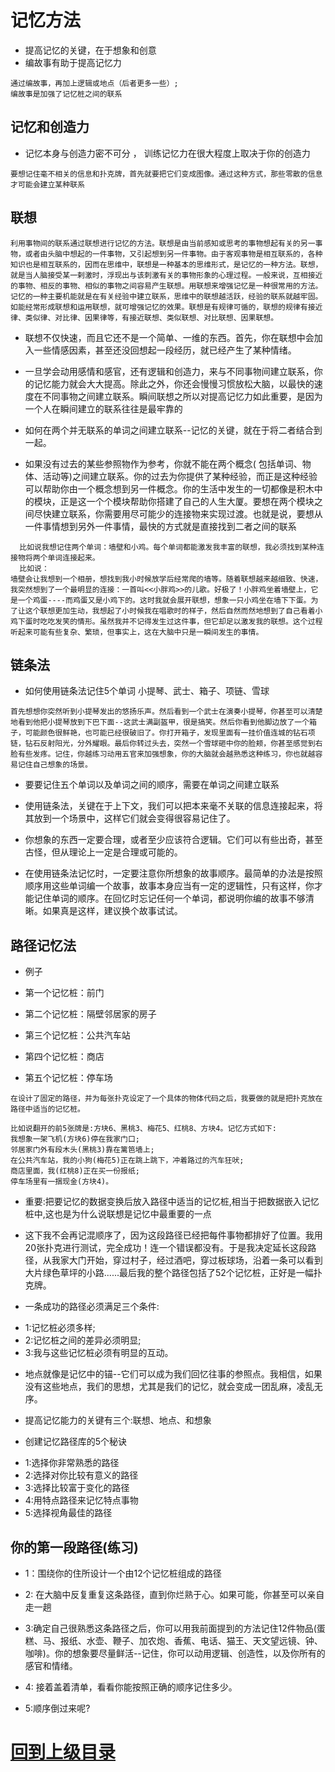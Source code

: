 # 记忆方法

+ 提高记忆的关键，在于想象和创意
+ 编故事有助于提高记忆力


```
通过编故事，再加上逻辑或地点（后者更多一些）;
编故事是加强了记忆桩之间的联系
```

##  记忆和创造力

+ 记忆本身与创造力密不可分 ， 训练记忆力在很大程度上取决于你的创造力


```
要想记住毫不相关的信息和扑克牌，首先就要把它们变成图像。通过这种方式，那些零散的信息才可能会建立某种联系
```

## 联想

```
利用事物间的联系通过联想进行记忆的方法。联想是由当前感知或思考的事物想起有关的另一事物，或者由头脑中想起的一件事物，又引起想到另一件事物。由于客观事物是相互联系的，各种知识也是相互联系的，因而在思维中，联想是一种基本的思维形式，是记忆的一种方法。联想，就是当人脑接受某一剌激时，浮现出与该刺激有关的事物形象的心理过程。一般来说，互相接近的事物、相反的事物、相似的事物之间容易产生联想。用联想来增强记忆是一种很常用的方法。记忆的一种主要机能就是在有关经验中建立联系，思维中的联想越活跃，经验的联系就越牢固。如能经常形成联想和运用联想，就可增强记忆的效果。联想是有规律可循的，联想的规律有接近律、类似律、对比律、因果律等，有接近联想、类似联想、对比联想、因果联想。
```

+ 联想不仅快速，而且它还不是一个简单、一维的东西。首先，你在联想中会加入一些情感因素，甚至还没回想起一段经历，就已经产生了某种情绪。


+ 一旦学会动用感情和感官，还有逻辑和创造力，来与不同事物间建立联系，你的记忆能力就会大大提高。除此之外，你还会慢慢习惯放松大脑，以最快的速度在不同事物之间建立联系。瞬间联想之所以对提高记忆力如此重要，是因为一个人在瞬间建立的联系往往是最牢靠的


+ 如何在两个并无联系的单词之间建立联系--记忆的关键，就在于将二者结合到一起。

+ 如果没有过去的某些参照物作为参考，你就不能在两个概念( 包括单词、物体、活动等)之间建立联系。你的过去为你提供了某种经验，而正是这种经验可以帮助你由一个概念想到另一件概念。你的生活中发生的一切都像是积木中的模块，正是这一个个模块帮助你搭建了自己的人生大厦。要想在两个模块之间尽快建立联系，你需要用尽可能少的连接物来实现过渡。也就是说，要想从一件事情想到另外一件事情，最快的方式就是直接找到二者之间的联系

```
  比如说我想记住两个单词：墙壁和小鸡。每个单词都能激发我丰富的联想，我必须找到某种连接物将两个单词连接起来。
  比如说：
墙壁会让我想到一个相册，想找到我小时候放学后经常爬的墙等。随着联想越来越细致、快速，我突然想到了一个最明显的连接：一首叫<<小胖鸡>>的儿歌。好极了！小胖鸡坐着墙壁上，它是一个鸡蛋----而鸡蛋又是小鸡下的。这时我就会展开联想，想象一只小鸡坐在墙下下蛋。为了让这个联想更加生动，我想起了小时候我在唱歌时的样子，然后自然而然地想到了自己看着小鸡下蛋时吃吃发笑的情形。虽然我并不记得发生过这件事，但它却足以激发我的联想。这个过程听起来可能有些复杂、繁琐，但事实上，这在大脑中只是一瞬间发生的事情。
```

## 链条法

+ 如何使用链条法记住5个单词 小提琴、武士、箱子、项链、雪球

```
首先想想你突然听到小提琴发出的悠扬乐声。然后看到一个武士在演奏小提琴，你甚至可以清楚地看到他把小提琴放到下巴下面--这武士满副盔甲，很是搞笑。然后你看到他脚边放了一个箱子，可能颜色很鲜艳，也可能已经很破旧了。你打开箱子，发现里面有一挂价值连城的钻石项链，钻石反射阳光，分外耀眼。最后你转过头去，突然一个雪球砸中你的脸颊，你甚至感觉到右脸有些发疼。记住，你越练习动用五官来加强想象，你的大脑就会越熟悉这种练习，你也就越容易记住自己想象的场景。
```


+ 要要记住五个单词以及单词之间的顺序，需要在单词之间建立联系

+ 使用链条法，关键在于上下文，我们可以把本来毫不关联的信息连接起来，将其放到一个场景中，这样它们就会变得很容易记住了。

+ 你想象的东西一定要合理，或者至少应该符合逻辑。它们可以有些出奇，甚至古怪，但从理论上一定是合理或可能的。

+ 在使用链条法记忆时，一定要注意你所想象的故事顺序。最简单的办法是按照顺序用这些单词编一个故事，故事本身应当有一定的逻辑性，只有这样，你才能记住单词的顺序。在回忆时忘记任何一个单词，都说明你编的故事不够清晰。如果真是这样，建议换个故事试试。

## 路径记忆法


+ 例子

+ 第一个记忆桩：前门

+ 第二个记忆桩：隔壁邻居家的房子

+ 第三个记忆桩：公共汽车站

+ 第四个记忆桩：商店

+ 第五个记忆桩：停车场

```
在设计了固定的路径，并为每张扑克设定了一个具体的物体代码之后，我要做的就是把扑克放在路径中适当的记忆桩。

比如说翻开的前5张牌是:方块6、黑桃3、梅花5、红桃8、方块4。记忆方式如下:
我想象一架飞机(方块6)停在我家门口;
邻居家门外有段木头(黑桃3)靠在篱笆墙上;
在公共汽车站，我的小狗(梅花5)正在跳上跳下，冲着路过的汽车狂吠;
商店里面，我(红桃8)正在买一份报纸;
停车场里有一捆现金(方块4)。
```

+ 重要:把要记忆的数据变换后放入路径中适当的记忆桩,相当于把数据嵌入记忆桩中,这也是为什么说联想是记忆中最重要的一点


+ 这下我不会再记混顺序了，因为这段路径已经把每件事物都排好了位置。我用20张扑克进行测试，完全成功！连一个错误都没有。于是我决定延长这段路径，从我家大门开始，穿过村子，经过酒吧，穿过板球场，沿着一条可以看到大片绿色草坪的小路......最后我的整个路径包括了52个记忆桩，正好是一幅扑克牌。

+ 一条成功的路径必须满足三个条件:

* 1:记忆桩必须多样;
* 2:记忆桩之间的差异必须明显;
* 3:我与这些记忆桩必须有明显的互动。

+ 地点就像是记忆中的锚--它们可以成为我们回忆往事的参照点。我相信，如果没有这些地点，我们的思想，尤其是我们的记忆，就会变成一团乱麻，凌乱无序。

+ 提高记忆能力的关键有三个:联想、地点、和想象

+ 创建记忆路径库的5个秘诀

* 1:选择你非常熟悉的路径
* 2:选择对你比较有意义的路径
* 3:选择比较富于变化的路径
* 4:用特点路径来记忆特点事物
* 5:选择视角最佳的路径


##  你的第一段路径(练习)

+ 1：围绕你的住所设计一个由12个记忆桩组成的路径

+ 2: 在大脑中反复重复这条路径，直到你烂熟于心。如果可能，你甚至可以亲自走一趟

+ 3:确定自己很熟悉这条路径之后，你可以用我前面提到的方法记住12件物品(蛋糕、马、报纸、水壶、鞭子、加农炮、香蕉、电话、猫王、天文望远镜、钟、咖啡)。你的想象要尽量鲜活--记住，你可以动用逻辑、创造性，以及你所有的感官和情绪。

+ 4: 接着盖着清单，看看你能按照正确的顺序记住多少。

+ 5:顺序倒过来呢?













# [回到上级目录](../index.md)